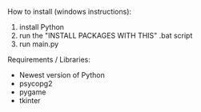 How to install (windows instructions):<br />
1. install Python<br />
2. run the "INSTALL PACKAGES WITH THIS" .bat script<br />
3. run main.py


Requirements / Libraries: 
- Newest version of Python
- psycopg2
- pygame
- tkinter
